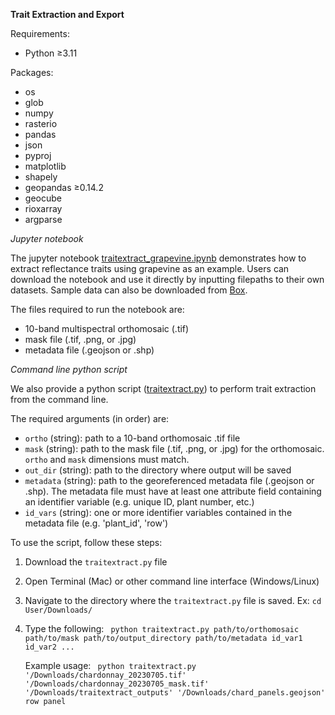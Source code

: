 **Trait Extraction and Export**

Requirements:
- Python &ge;3.11

Packages:
- os 
- glob
- numpy
- rasterio
- pandas
- json
- pyproj
- matplotlib
- shapely
- geopandas &ge;0.14.2
- geocube
- rioxarray
- argparse


*Jupyter notebook*

The jupyter notebook [traitextract_grapevine.ipynb](https://github.com/cu-cairlab/MAUI/blob/main/Trait%20Extraction%20and%20Export/traitextract_grapevine.ipynb)
demonstrates how to extract reflectance traits using grapevine as an example.
Users can download the notebook and use it directly by inputting filepaths to their own datasets. 
Sample data can also be downloaded from [Box](https://cornell.app.box.com/folder/308397071888). 

The files required to run the notebook are:
* 10-band multispectral orthomosaic (.tif)
* mask file (.tif, .png, or .jpg)
* metadata file (.geojson or .shp)


*Command line python script*

We also provide a python script ([traitextract.py](https://github.com/cu-cairlab/MAUI/blob/main/Trait%20Extraction%20and%20Export/traitextract.py)) 
to perform trait extraction from the command line.

The required arguments (in order) are:
- ```ortho``` (string): path to a 10-band orthomosaic .tif file
- ```mask``` (string): path to the mask file (.tif, .png, or .jpg) for the orthomosaic. ```ortho``` and ```mask``` dimensions must match.
- ```out_dir``` (string): path to the directory where output will be saved
- ```metadata``` (string): path to the georeferenced metadata file (.geojson or .shp). The metadata file must have at least one attribute field containing an identifier variable (e.g. unique ID, plant number, etc.)
- ```id_vars``` (string): one or more identifier variables contained in the metadata file (e.g. 'plant_id', 'row')

To use the script, follow these steps:

1. Download the ```traitextract.py``` file
2. Open Terminal (Mac) or other command line interface (Windows/Linux)
3. Navigate to the directory where the ```traitextract.py``` file is saved. Ex:
   ```cd User/Downloads/```
4. Type the following:
   ``` python traitextract.py path/to/orthomosaic path/to/mask path/to/output_directory path/to/metadata id_var1 id_var2 ...```

   Example usage:
   ``` python traitextract.py '/Downloads/chardonnay_20230705.tif' '/Downloads/chardonnay_20230705_mask.tif' '/Downloads/traitextract_outputs' '/Downloads/chard_panels.geojson' row panel```
   
